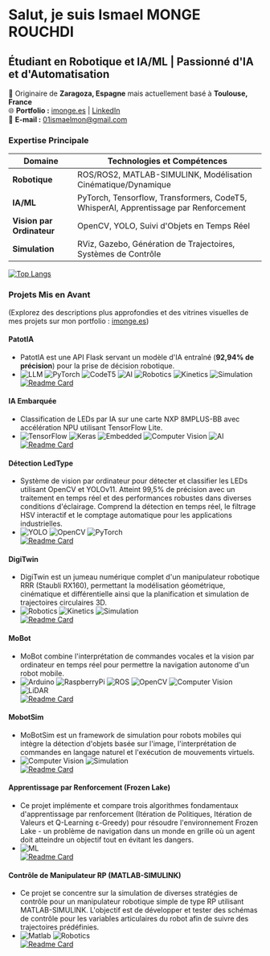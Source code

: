 # Salut, je suis Ismael MONGE ROUCHDI 
## **Étudiant en Robotique et IA/ML | Passionné d'IA et d'Automatisation**  
📍 Originaire de **Zaragoza, Espagne** mais actuellement basé à **Toulouse, France**  
🌐 **Portfolio :** [imonge.es](https://imonge.es) | [LinkedIn](https://www.linkedin.com/in/ismael-monge-rouchdi-aba771316/)  
📧 **E-mail :** [01ismaelmon@gmail.com](mailto:tuemail@ejemplo.com)

### **Expertise Principale**  
| **Domaine**       | **Technologies et Compétences**                          |  
|------------------|--------------------------------------------------|  
| **Robotique**     | ROS/ROS2, MATLAB-SIMULINK, Modélisation Cinématique/Dynamique |  
| **IA/ML**        | PyTorch, Tensorflow, Transformers, CodeT5, WhisperAI, Apprentissage par Renforcement       |  
| **Vision par Ordinateur** |OpenCV, YOLO, Suivi d'Objets en Temps Réel       |  
| **Simulation**   | RViz, Gazebo, Génération de Trajectoires, Systèmes de Contrôle   |  

[![Top Langs](https://github-readme-stats.vercel.app/api/top-langs/?username=IsmaTIBU&layout=compact)](https://github.com/IsmaTIBU)  

### **Projets Mis en Avant**  
(Explorez des descriptions plus approfondies et des vitrines visuelles de mes projets sur mon portfolio : [imonge.es](https://imonge.es)) 
#### **PatotIA**  
- PatotIA est une API Flask servant un modèle d'IA entraîné (**92,94% de précision**) pour la prise de décision robotique.
- ![LLM](https://img.shields.io/badge/LLM-FF1493?logo=Ollama&logoColor=white) ![PyTorch](https://img.shields.io/badge/PyTorch-E61F00?logo=PyTorch&logoColor=white) ![CodeT5](https://img.shields.io/badge/CodeT5-1E90FF?) ![AI](https://img.shields.io/badge/AI-228B22?) ![Robotics](https://img.shields.io/badge/Robotics-22314E?) ![Kinetics](https://img.shields.io/badge/Kinetics-8A2BE2?) ![Simulation](https://img.shields.io/badge/Simulation-2F4F4F?)  
[![Readme Card](https://github-readme-stats.vercel.app/api/pin/?username=IsmaTIBU&repo=PatotIA)](https://github.com/IsmaTIBU/PatotIA)

#### **IA Embarquée**
- Classification de LEDs par IA sur une carte NXP 8MPLUS-BB avec accélération NPU utilisant TensorFlow Lite.
- ![TensorFlow](https://img.shields.io/badge/TensorFlow-FF6F00?logo=tensorflow&logoColor=white) ![Keras](https://img.shields.io/badge/Keras-FFFFFF?) ![Embedded](https://img.shields.io/badge/Embedded-00599C) ![Computer Vision](https://img.shields.io/badge/Computer_Vision-33BBE5?) ![AI](https://img.shields.io/badge/AI-228B22)  
[![Readme Card](https://github-readme-stats.vercel.app/api/pin/?username=IsmaTIBU&repo=Embedded_AI)](https://github.com/IsmaTIBU/Embedded_AI)

#### **Détection LedType**
- Système de vision par ordinateur pour détecter et classifier les LEDs utilisant OpenCV et YOLOv11. Atteint 99,5% de précision avec un traitement en temps réel et des performances robustes dans diverses conditions d'éclairage. Comprend la détection en temps réel, le filtrage HSV interactif et le comptage automatique pour les applications industrielles.
- ![YOLO](https://img.shields.io/badge/YOLO-33BBE5?logo=yolo&logoColor=white) ![OpenCV](https://img.shields.io/badge/OpenCV-FF8C00?logo=OpenCV&logoColor=white) ![PyTorch](https://img.shields.io/badge/PyTorch-E61F00?logo=PyTorch&logoColor=white)  
[![Readme Card](https://github-readme-stats.vercel.app/api/pin/?username=IsmaTIBU&repo=LedType_detection&cache_seconds=0)](https://github.com/IsmaTIBU/LedType_detection)

#### **DigiTwin**  
- DigiTwin est un jumeau numérique complet d'un manipulateur robotique RRR (Staubli RX160), permettant la modélisation géométrique, cinématique et différentielle ainsi que la planification et simulation de trajectoires circulaires 3D.  
- ![Robotics](https://img.shields.io/badge/Robotics-22314E?) ![Kinetics](https://img.shields.io/badge/Kinetics-8A2BE2?) ![Simulation](https://img.shields.io/badge/Simulation-2F4F4F?)  
[![Readme Card](https://github-readme-stats.vercel.app/api/pin/?username=IsmaTIBU&repo=DigiTwin)](https://github.com/IsmaTIBU/DigiTwin)  

#### **MoBot**  
- MoBot combine l'interprétation de commandes vocales et la vision par ordinateur en temps réel pour permettre la navigation autonome d'un robot mobile.
- ![Arduino](https://img.shields.io/badge/Arduino-00979c?logo=Arduino&logoColor=white) ![RaspberryPi](https://img.shields.io/badge/RaspberryPi-c7053d?logo=raspberrypi&logoColor=white) ![ROS](https://img.shields.io/badge/ROS-22314E?logo=ros&logoColor=white) ![OpenCV](https://img.shields.io/badge/OpenCV-FF8C00?logo=OpenCV&logoColor=white) ![Computer Vision](https://img.shields.io/badge/Computer_Vision-33BBE5?) ![LiDAR](https://img.shields.io/badge/LiDAR-373737?)  
[![Readme Card](https://github-readme-stats.vercel.app/api/pin/?username=IsmaTIBU&repo=Mobot)](https://github.com/IsmaTIBU/Mobot)

#### **MobotSim**
- MoBotSim est un framework de simulation pour robots mobiles qui intègre la détection d'objets basée sur l'image, l'interprétation de commandes en langage naturel et l'exécution de mouvements virtuels.
- ![Computer Vision](https://img.shields.io/badge/Computer_Vision-33BBE5?) ![Simulation](https://img.shields.io/badge/Simulation-2F4F4F?)  
[![Readme Card](https://github-readme-stats.vercel.app/api/pin/?username=IsmaTIBU&repo=MobotSim&cache_seconds=0)](https://github.com/IsmaTIBU/MobotSim)

#### **Apprentissage par Renforcement (Frozen Lake)** 
- Ce projet implémente et compare trois algorithmes fondamentaux d'apprentissage par renforcement (Itération de Politiques, Itération de Valeurs et Q-Learning ε-Greedy) pour résoudre l'environnement Frozen Lake - un problème de navigation dans un monde en grille où un agent doit atteindre un objectif tout en évitant les dangers.
- ![ML](https://img.shields.io/badge/ML-83E514?)  
[![Readme Card](https://github-readme-stats.vercel.app/api/pin/?username=IsmaTIBU&repo=Reinforcement-Learning&cache_seconds=0)](https://github.com/IsmaTIBU/Reinforcement-Learning)

#### **Contrôle de Manipulateur RP (MATLAB-SIMULINK)**  
- Ce projet se concentre sur la simulation de diverses stratégies de contrôle pour un manipulateur robotique simple de type RP utilisant MATLAB-SIMULINK. L'objectif est de développer et tester des schémas de contrôle pour les variables articulaires du robot afin de suivre des trajectoires prédéfinies.
- ![Matlab](https://img.shields.io/badge/Matlab-FF8800?) ![Robotics](https://img.shields.io/badge/Robotics-22314E?)  
[![Readme Card](https://github-readme-stats.vercel.app/api/pin/?username=IsmaTIBU&repo=Rob_Command&cache_seconds=0)](https://github.com/IsmaTIBU/Rob_Command)
